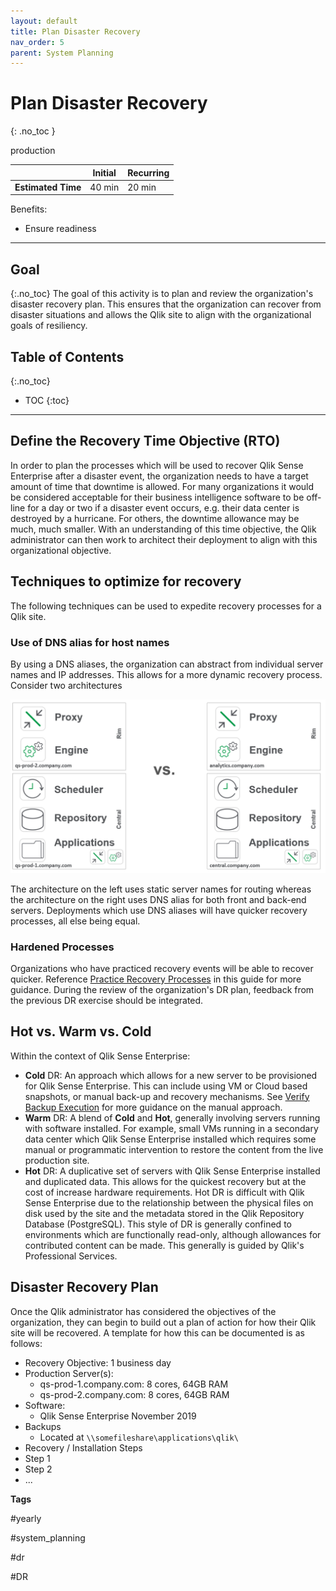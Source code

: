```yaml
---
layout: default
title: Plan Disaster Recovery
nav_order: 5
parent: System Planning
---
```


# Plan Disaster Recovery
{: .no_toc }

<span class="label prod">production</span>

|                                  		                  | Initial   | Recurring  |
|---------------------------------------------------------|-----------|------------|
| <i class="far fa-clock fa-sm"></i> **Estimated Time**   | 40 min    | 20 min     |

Benefits:

  - Ensure readiness
  
-------------------------

## Goal
{:.no_toc}
The goal of this activity is to plan and review the organization's disaster recovery plan. This ensures that the organization can recover from disaster situations and allows the Qlik site to align with the organizational goals of resiliency.

## Table of Contents
{:.no_toc}

* TOC
{:toc}
-------------------------

## Define the Recovery Time Objective (RTO)

In order to plan the processes which will be used to recover Qlik Sense Enterprise after a disaster event, the organization needs to have a target amount of time that downtime is allowed. For many organizations it would be considered acceptable for their business intelligence software to be off-line for a day or two if a disaster event occurs, e.g. their data center is destroyed by a hurricane. For others, the downtime allowance may be much, much smaller. With an understanding of this time objective, the Qlik administrator can then work to architect their deployment to align with this organizational objective.

## Techniques to optimize for recovery

The following techniques can be used to expedite recovery processes for a Qlik site.

### Use of DNS alias for host names

By using a DNS aliases, the organization can abstract from individual server names and IP addresses. This allows for a more dynamic recovery process. Consider two architectures

[![disaster-1.png](images/disaster-1.png)](https://raw.githubusercontent.com/eapowertools/qs-admin-playbook/master/docs/system_planning/images/disaster-1.png)

The architecture on the left uses static server names for routing whereas the architecture on the right uses DNS alias for both front and back-end servers. Deployments which use DNS aliases will have quicker recovery processes, all else being equal.

### Hardened Processes

Organizations who have practiced recovery events will be able to recover quicker. Reference [Practice Recovery Processes](practice_recovery_processes.md) in this guide for more guidance. During the review of the organization's DR plan, feedback from the previous DR exercise should be integrated.

## Hot vs. Warm vs. Cold

Within the context of Qlik Sense Enterprise:

- **Cold** DR: An approach which allows for a new server to be provisioned for Qlik Sense Enterprise. This can include using VM or Cloud based snapshots, or manual back-up and recovery mechanisms. See [Verify Backup Execution](..\backup_and_archiving\verify_backup_execution.md) for more guidance on the manual approach.
- **Warm** DR: A blend of **Cold** and **Hot**, generally involving servers running with software installed. For example, small VMs running in a secondary data center which Qlik Sense Enterprise installed which requires some manual or programmatic intervention to restore the content from the live production site.
- **Hot** DR: A duplicative set of servers with Qlik Sense Enterprise installed and duplicated data. This allows for the quickest recovery but at the cost of increase hardware requirements. Hot DR is difficult with Qlik Sense Enterprise due to the relationship between the physical files on disk used by the site and the metadata stored in the Qlik Repository Database (PostgreSQL). This style of DR is generally confined to environments which are functionally read-only, although allowances for contributed content can be made. This generally is guided by Qlik's Professional Services.


## Disaster Recovery Plan

Once the Qlik administrator has considered the objectives of the organization, they can begin to build out a plan of action for how their Qlik site will be recovered. A template for how this can be documented is as follows:

- Recovery Objective: 1 business day
- Production Server(s): 
  - qs-prod-1.company.com: 8 cores, 64GB RAM
  - qs-prod-2.company.com: 8 cores, 64GB RAM
- Software:
  - Qlik Sense Enterprise November 2019
- Backups
  - Located at `\\somefileshare\applications\qlik\`
- Recovery / Installation Steps
 - Step 1
 - Step 2
 - ...

**Tags**

#yearly

#system_planning

#dr

#DR

&nbsp;